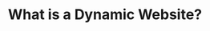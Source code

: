 ---
class: 'node'
title: 'What is a Dynamic Website?'
youtube: '4HsScZdJWdQ'
order: 1
length: 273
---